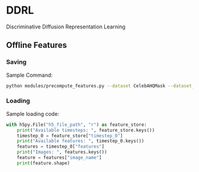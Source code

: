 # DDRL
Discriminative Diffusion Representation Learning

## Offline Features

### Saving
Sample Command:
```bash
python modules/precompute_features.py --dataset CelebAHQMask --dataset_root /coc/flash5/schermala3/Datasets/CelebAMask-HQ/ --output_dir /coc/flash5/schermala3/Datasets/CelebAMask-HQ/temp_features/
```

### Loading
Sample loading code:
```python
with h5py.File("h5_file_path", "r") as feature_store:
    print("Available timesteps: ", feature_store.keys())
    timestep_0 = feature_store["timestep_0"]
    print("Available features: ", timestep_0.keys())
    features = timestep_0["features"]
    print("Images: ", features.keys())
    feature = features["image_name"]
    print(feature.shape)
```
